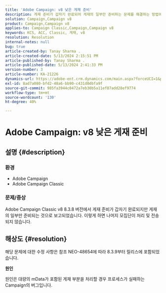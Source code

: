```yaml
---
title: 'Adobe Campaign: v8 낮은 게재 준비'
description: 게재 준비가 갑자기 완료되어 게재의 일부만 준비하는 문제를 해결하는 방법에 대해 알아봅니다.
solution: Campaign,Campaign v8
product: Campaign,Campaign v8
applies-to: Campaign Classic,Campaign,Campaign v8
keywords: KCS, ACC, Classic, 게재, v8
resolution: Resolution
internal-notes: null
bug: true
article-created-by: Tanay Sharma .
article-created-date: 5/13/2024 2:15:51 PM
article-published-by: Tanay Sharma .
article-published-date: 5/13/2024 2:41:33 PM
version-number: 3
article-number: KA-21226
dynamics-url: https://adobe-ent.crm.dynamics.com/main.aspx?forceUCI=1&pagetype=entityrecord&etn=knowledgearticle&id=c1e55a47-3311-ef11-9f8a-6045bd02b206
exl-id: 8ad7a080-bfd2-48a6-bb90-c431d0dbfa9f
source-git-commit: 985fa3944c0472a7eb30b5a11ef87add28ef9774
workflow-type: tm+mt
source-wordcount: '130'
ht-degree: 40%

---
```


# Adobe Campaign: v8 낮은 게재 준비

## 설명 {#description}


### 환경

- Adobe Campaign
- Adobe Campaign Classic


### 문제/증상

Adobe Campaign Classic v8 8.3.8 버전에서 게재 준비가 갑자기 완료되지만 게재의 일부만 준비되는 것으로 보고되었습니다. 이렇게 하면 나머지 모집단이 처리 및 전송되지 않습니다.


## 해상도 {#resolution}


해당 문제에 대한 수정 사항은 참조 NEO-48654에 따라 8.3.9부터 릴리스에 포함되었습니다.

<b>원인</b>

원인은 대량의 mData가 포함된 게재 부분을 처리할 경우 프로세스가 실패하는 Campaign의 버그입니다.
